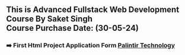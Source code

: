 ## This is Advanced Fullstack Web Development Course By Saket Singh<br> Course Purchase Date: (30-05-24)


### :arrow_right: First Html Project Application Form [Palintir Technology](https://www.palantir.com/)
